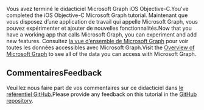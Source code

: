 <!-- markdownlint-disable MD002 MD041 -->

<span data-ttu-id="f9f01-101">Vous avez terminé le didacticiel Microsoft Graph iOS Objective-C.</span><span class="sxs-lookup"><span data-stu-id="f9f01-101">You've completed the iOS Objective-C Microsoft Graph tutorial.</span></span> <span data-ttu-id="f9f01-102">Maintenant que vous disposez d’une application de travail qui appelle Microsoft Graph, vous pouvez expérimenter et ajouter de nouvelles fonctionnalités.</span><span class="sxs-lookup"><span data-stu-id="f9f01-102">Now that you have a working app that calls Microsoft Graph, you can experiment and add new features.</span></span> <span data-ttu-id="f9f01-103">Consultez [la vue d’ensemble de Microsoft Graph](/graph/overview) pour voir toutes les données accessibles avec Microsoft Graph.</span><span class="sxs-lookup"><span data-stu-id="f9f01-103">Visit the [Overview of Microsoft Graph](/graph/overview) to see all of the data you can access with Microsoft Graph.</span></span>

## <a name="feedback"></a><span data-ttu-id="f9f01-104">Commentaires</span><span class="sxs-lookup"><span data-stu-id="f9f01-104">Feedback</span></span>

<span data-ttu-id="f9f01-105">Veuillez nous faire part de vos commentaires sur ce didacticiel dans [le référentiel GitHub.](https://github.com/microsoftgraph/msgraph-training-ios-objectivec)</span><span class="sxs-lookup"><span data-stu-id="f9f01-105">Please provide any feedback on this tutorial in the [GitHub repository](https://github.com/microsoftgraph/msgraph-training-ios-objectivec).</span></span>

